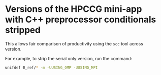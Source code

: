 # Versions of the HPCCG mini-app with C++ preprocessor conditionals stripped

This allows fair comparison of productivity using the `scc` tool across version.

For example, to strip the serial only version, run the command:

```bash
unifdef 0_ref/* -m -UUSING_OMP -UUSING_MPI
```
